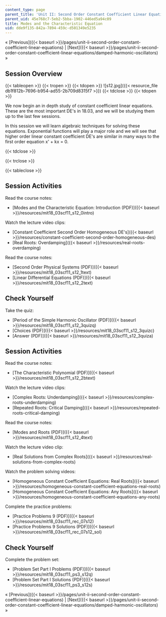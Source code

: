 ```yaml
---
content_type: page
parent_title: 'Unit II: Second Order Constant Coefficient Linear Equations'
parent_uid: 45e768c7-5eb2-5bba-1902-446ed5a94c09
title: Modes and the Characteristic Equation
uid: dde9f135-842a-7894-459c-d501349e5235
---
```


« [Previous]({{< baseurl >}}/pages/unit-ii-second-order-constant-coefficient-linear-equations) | [Next]({{< baseurl >}}/pages/unit-ii-second-order-constant-coefficient-linear-equations/damped-harmonic-oscillators) »

Session Overview
----------------

{{< tableopen >}}
{{< tropen >}}
{{< tdopen >}}
![s12.jpg]({{< resource_file db1f812b-7696-b954-ad55-2b709d8315f7 >}})
{{< tdclose >}}
{{< tdopen >}}


We now begin an in depth study of constant coefficient linear equations. These are the most important DE's in 18.03, and we will be studying them up to the last few sessions.

In this session we will learn algebraic techniques for solving these equations. Exponential functions will play a major role and we will see that higher order linear constant coefficient DE's are similar in many ways to the first order equation x' + kx = 0.


{{< tdclose >}}

{{< trclose >}}

{{< tableclose >}}

Session Activities
------------------

Read the course notes:

*   [Modes and the Characteristic Equation: Introduction (PDF)]({{< baseurl >}}/resources/mit18_03scf11_s12_0intro)

Watch the lecture video clips:

*   [Constant Coefficient Second Order Homogeneous DE's]({{< baseurl >}}/resources/constant-coefficient-second-order-homogeneous-des)
*   [Real Roots: Overdamping]({{< baseurl >}}/resources/real-roots-overdamping)

Read the course notes:

*   [Second Order Physical Systems (PDF)]({{< baseurl >}}/resources/mit18_03scf11_s12_1text)
*   [Linear Differential Equations (PDF)]({{< baseurl >}}/resources/mit18_03scf11_s12_2text)

Check Yourself
--------------

Take the quiz:

*   [Period of the Simple Harmonic Oscillator (PDF)]({{< baseurl >}}/resources/mit18_03scf11_s12_3quizq)
*   [Choices (PDF)]({{< baseurl >}}/resources/mit18_03scf11_s12_3quizc)
*   [Answer (PDF)]({{< baseurl >}}/resources/mit18_03scf11_s12_3quiza)

Session Activities
------------------

Read the course notes:

*   [The Characteristic Polynomial (PDF)]({{< baseurl >}}/resources/mit18_03scf11_s12_2btext)

Watch the lecture video clips:

*   [Complex Roots: Underdamping]({{< baseurl >}}/resources/complex-roots-underdamping)
*   [Repeated Roots: Critical Damping]({{< baseurl >}}/resources/repeated-roots-critical-damping)

Read the course notes:

*   [Modes and Roots (PDF)]({{< baseurl >}}/resources/mit18_03scf11_s12_4text)

Watch the lecture video clip:

*   [Real Solutions from Complex Roots]({{< baseurl >}}/resources/real-solutions-from-complex-roots)

Watch the problem solving videos:

*   [Homogeneous Constant Coefficient Equations: Real Roots]({{< baseurl >}}/resources/homogeneous-constant-coefficient-equations-real-roots)
*   [Homogeneous Constant Coefficient Equations: Any Roots]({{< baseurl >}}/resources/homogeneous-constant-coefficient-equations-any-roots)

Complete the practice problems:

*   [Practice Problems 9 (PDF)]({{< baseurl >}}/resources/mit18_03scf11_rec_07s12)
*   [Practice Problems 9 Solutions (PDF)]({{< baseurl >}}/resources/mit18_03scf11_rec_07s12_sol)

Check Yourself
--------------

Complete the problem set:

*   [Problem Set Part I Problems (PDF)]({{< baseurl >}}/resources/mit18_03scf11_ps3_s12q)
*   [Problem Set Part I Solutions (PDF)]({{< baseurl >}}/resources/mit18_03scf11_ps3_s12s)

« [Previous]({{< baseurl >}}/pages/unit-ii-second-order-constant-coefficient-linear-equations) | [Next]({{< baseurl >}}/pages/unit-ii-second-order-constant-coefficient-linear-equations/damped-harmonic-oscillators) »